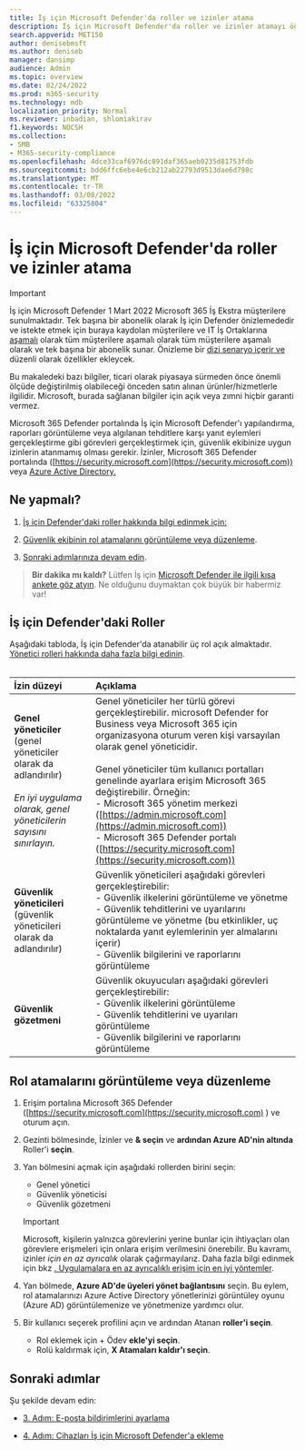 ```yaml
---
title: İş için Microsoft Defender'da roller ve izinler atama
description: İş için Microsoft Defender'da roller ve izinler atamayı öğrenin
search.appverid: MET150
author: denisebmsft
ms.author: deniseb
manager: dansimp
audience: Admin
ms.topic: overview
ms.date: 02/24/2022
ms.prod: m365-security
ms.technology: mdb
localization_priority: Normal
ms.reviewer: inbadian, shlomiakirav
f1.keywords: NOCSH
ms.collection:
- SMB
- M365-security-compliance
ms.openlocfilehash: 4dce33caf6976dc891daf365aeb0235d81753fdb
ms.sourcegitcommit: bdd6ffc6ebe4e6cb212ab22793d9513dae6d798c
ms.translationtype: MT
ms.contentlocale: tr-TR
ms.lasthandoff: 03/08/2022
ms.locfileid: "63325804"
---
```

# <a name="assign-roles-and-permissions-in-microsoft-defender-for-business"></a>İş için Microsoft Defender'da roller ve izinler atama

> [!IMPORTANT]
> İş için Microsoft Defender 1 Mart 2022 Microsoft 365 İş Ekstra müşterilere sunulmaktadır. Tek başına bir abonelik olarak İş için Defender önizlemededir ve istekte etmek için buraya kaydolan müşterilere ve IT İş Ortaklarına [aşamalı](https://aka.ms/mdb-preview) olarak tüm müşterilere aşamalı olarak tüm müşterilere aşamalı olarak ve tek başına bir abonelik sunar. Önizleme bir [dizi senaryo içerir ve](mdb-tutorials.md#try-these-preview-scenarios) düzenli olarak özellikler ekleycek.
> 
> Bu makaledeki bazı bilgiler, ticari olarak piyasaya sürmeden önce önemli ölçüde değiştirilmiş olabileceği önceden satın alınan ürünler/hizmetlerle ilgilidir. Microsoft, burada sağlanan bilgiler için açık veya zımni hiçbir garanti vermez. 

Microsoft 365 Defender portalında İş için Microsoft Defender'ı yapılandırma, raporları görüntüleme veya algılanan tehditlere karşı yanıt eylemleri gerçekleştirme gibi görevleri gerçekleştirmek için, güvenlik ekibinize uygun izinlerin atanmamış olması gerekir. İzinler, Microsoft 365 Defender portalında ([https://security.microsoft.com](https://security.microsoft.com)) veya [Azure Active Directory.](/azure/active-directory/roles/manage-roles-portal) 

## <a name="what-to-do"></a>Ne yapmalı?

1. [İş için Defender'daki roller hakkında bilgi edinmek için:](#roles-in-defender-for-business)

2. [Güvenlik ekibinin rol atamalarını görüntüleme veya düzenleme](#view-or-edit-role-assignments).

3. [Sonraki adımlarınıza devam edin](#next-steps).

>
> **Bir dakika mı kaldı?**
> Lütfen İş için <a href="https://microsoft.qualtrics.com/jfe/form/SV_0JPjTPHGEWTQr4y" target="_blank">Microsoft Defender ile ilgili kısa ankete göz atyın</a>. Ne olduğunu duymaktan çok büyük bir habermiz var!
>


## <a name="roles-in-defender-for-business"></a>İş için Defender'daki Roller

Aşağıdaki tabloda, İş için Defender'da atanabilir üç rol açık almaktadır. [Yönetici rolleri hakkında daha fazla bilgi edinin](../../admin/add-users/about-admin-roles.md). <br/><br/>

| İzin düzeyi | Açıklama |
|:---|:---|
| **Genel yöneticiler** (genel yöneticiler olarak da adlandırılır) <br/><br/> *En iyi uygulama olarak, genel yöneticilerin sayısını sınırlayın.* | Genel yöneticiler her türlü görevi gerçekleştirebilir. microsoft Defender for Business veya Microsoft 365 için organizasyona oturum veren kişi varsayılan olarak genel yöneticidir. <br/><br/> Genel yöneticiler tüm kullanıcı portalları genelinde ayarlara erişim Microsoft 365 değiştirebilir. Örneğin: <br/>- Microsoft 365 yönetim merkezi ([https://admin.microsoft.com](https://admin.microsoft.com)) <br/>- Microsoft 365 Defender portalı ([https://security.microsoft.com](https://security.microsoft.com)) |
| **Güvenlik yöneticileri** (güvenlik yöneticileri olarak da adlandırılır) | Güvenlik yöneticileri aşağıdaki görevleri gerçekleştirebilir: <br/>- Güvenlik ilkelerini görüntüleme ve yönetme <br/>- Güvenlik tehditlerini ve uyarılarını görüntüleme ve yönetme (bu etkinlikler, uç noktalarda yanıt eylemlerinin yer almalarını içerir) <br/>- Güvenlik bilgilerini ve raporlarını görüntüleme |
| **Güvenlik gözetmeni** | Güvenlik okuyucuları aşağıdaki görevleri gerçekleştirebilir: <br/>- Güvenlik ilkelerini görüntüleme <br/>- Güvenlik tehditlerini ve uyarıları görüntüleme <br/>- Güvenlik bilgilerini ve raporlarını görüntüleme  |


## <a name="view-or-edit-role-assignments"></a>Rol atamalarını görüntüleme veya düzenleme

1. Erişim portalına Microsoft 365 Defender ([https://security.microsoft.com](https://security.microsoft.com) ) ve oturum açın.

2. Gezinti bölmesinde, İzinler ve **& seçin** ve **ardından Azure AD'nin altında** Roller'i **seçin**.

3. Yan bölmesini açmak için aşağıdaki rollerden birini seçin:

   - Genel yönetici
   - Güvenlik yöneticisi
   - Güvenlik gözetmeni

   > [!IMPORTANT]
   > Microsoft, kişilerin yalnızca görevlerini yerine bunlar için ihtiyaçları olan görevlere erişmeleri için onlara erişim verilmesini önerebilir. Bu kavramı, izinler *için en az ayrıcalık* olarak çağırmayılarız. Daha fazla bilgi edinmek için bkz [. Uygulamalara en az ayrıcalıklı erişim için en iyi yöntemler](/azure/active-directory/develop/secure-least-privileged-access). 

4. Yan bölmede, **Azure AD'de üyeleri yönet bağlantısını** seçin. Bu eylem, rol atamalarınızı Azure Active Directory yönetlerinizi görüntüley oyunu (Azure AD) görüntülemenize ve yönetmenize yardımcı olur.

5. Bir kullanıcı seçerek profilini açın ve ardından Atanan **roller'i seçin**.

   - Rol eklemek için + Ödev **ekle'yi seçin**.
   - Rolü kaldırmak için, **X Atamaları kaldır'ı seçin**. 

## <a name="next-steps"></a>Sonraki adımlar

Şu şekilde devam edin:

- [3. Adım: E-posta bildirimlerini ayarlama](mdb-email-notifications.md)

- [4. Adım: Cihazları İş için Microsoft Defender'a ekleme](mdb-onboard-devices.md)
